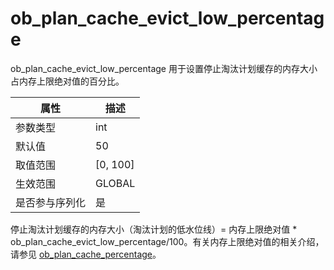 # ob_plan_cache_evict_low_percentage

ob_plan_cache_evict_low_percentage 用于设置停止淘汰计划缓存的内存大小占内存上限绝对值的百分比。

| **属性**  |   **描述**   |
|---------|------------|
| 参数类型    | int        |
| 默认值     | 50         |
| 取值范围    | \[0, 100\] |
| 生效范围    | GLOBAL     |
| 是否参与序列化 | 是          |

停止淘汰计划缓存的内存大小（淘汰计划的低水位线）= 内存上限绝对值 \* ob_plan_cache_evict_low_percentage/100。有关内存上限绝对值的相关介绍，请参见 [ob_plan_cache_percentage](86.ob_plan_cache_percentage-global.md)。
